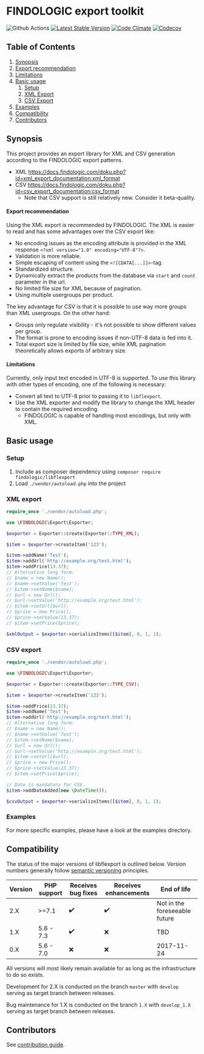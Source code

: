 # FINDOLOGIC export toolkit

![Github Actions](https://github.com/findologic/libflexport/workflows/Tests%20with%20coverage/badge.svg)
[![Latest Stable Version](https://poser.pugx.org/findologic/libflexport/v/stable)](https://packagist.org/packages/findologic/libflexport)
[![Code Climate](https://codeclimate.com/github/findologic/libflexport.svg)](https://codeclimate.com/github/findologic/libflexport)
[![Codecov](https://codecov.io/gh/findologic/libflexport/branch/develop/graph/badge.svg)](https://codecov.io/gh/findologic/libflexport)

## Table of Contents

1. [Synopsis](#synopsis)
2. [Export recommendation](#export-recommendation)
3. [Limitations](#limitations)
4. [Basic usage](#basic-usage)
    1. [Setup](#setup)
    2. [XML Export](#xml-export)
    3. [CSV Export](#csv-export)
5. [Examples](#examples)
6. [Compatibility](#compatibility)
7. [Contributors](#contributors)

## Synopsis

This project provides an export library for XML and CSV generation according to the FINDOLOGIC export patterns.
* XML <https://docs.findologic.com/doku.php?id=xml_export_documentation:xml_format>
* CSV <https://docs.findologic.com/doku.php?id=csv_export_documentation:csv_format>
  * Note that CSV support is still relatively new. Consider it beta-quality.

#### Export recommendation

Using the XML export is recommended by FINDOLOGIC. The XML is easier to read and has some advantages over the CSV export like:

* No encoding issues as the encoding attribute is provided in the XML response `<?xml version="1.0" encoding="UTF-8"?>`.
* Validation is more reliable.
* Simple escaping of content using the `<![CDATA[...]]>`-tag.
* Standardized structure.
* Dynamically extract the products from the database via `start` and `count` parameter in the url.
* No limited file size for XML because of pagination.
* Using multiple usergroups per product.

The key advantage for CSV is that it is possible to use way more groups than XML usergroups. On the other hand:

* Groups only regulate visibility - it's not possible to show different values per group.
* The format is prone to encoding issues if non-UTF-8 data is fed into it.
* Total export size is limited by file size, while XML pagination theoretically allows exports of arbitrary size. 

#### Limitations

Currently, only input text encoded in UTF-8 is supported. To use this library with other types of encoding, one of the
following is necessary:

* Convert all text to UTF-8 prior to passing it to `libflexport`.
* Use the XML exporter and modify the library to change the XML header to contain the required encoding.
  * FINDOLOGIC is capable of handling most encodings, but only with XML.

## Basic usage

### Setup

1. Include as composer dependency using `composer require findologic/libflexport`
2. Load `./vendor/autoload.php` into the project

### XML export

```php
require_once './vendor/autoload.php';

use \FINDOLOGIC\Export\Exporter;

$exporter = Exporter::create(Exporter::TYPE_XML);

$item = $exporter->createItem('123');

$item->addName('Test');
$item->addUrl('http://example.org/test.html');
$item->addPrice(13.37);
// Alternative long form:
// $name = new Name();
// $name->setValue('Test');
// $item->setName($name);
// $url = new Url();
// $url->setValue('http://example.org/test.html');
// $item->setUrl($url);
// $price = new Price();
// $price->setValue(13.37);
// $item->setPrice($price);

$xmlOutput = $exporter->serializeItems([$item], 0, 1, 1);
```

### CSV export

```php
require_once './vendor/autoload.php';

use \FINDOLOGIC\Export\Exporter;

$exporter = Exporter::create(Exporter::TYPE_CSV);

$item = $exporter->createItem('123');

$item->addPrice(13.37);
$item->addName('Test');
$item->addUrl('http://example.org/test.html');
// Alternative long form:
// $name = new Name();
// $name->setValue('Test');
// $item->setName($name);
// $url = new Url();
// $url->setValue('http://example.org/test.html');
// $item->setUrl($url);
// $price = new Price();
// $price->setValue(13.37);
// $item->setPrice($price);

// Date is mandatory for CSV.
$item->addDateAdded(new \DateTime());

$csvOutput = $exporter->serializeItems([$item], 0, 1, 1);
```

### Examples

For more specific examples, please have a look at the examples directory.

## Compatibility

The status of the major versions of libflexport is outlined below. Version numbers generally follow
[semantic versioning](https://semver.org/) principles.

| Version | PHP support | Receives bug fixes | Receives enhancements | End of life                   |
|---------|-------------|--------------------|-----------------------|-------------------------------|
| 2.X     | \>=7.1      | :heavy_check_mark: | :heavy_check_mark:    | Not in the foreseeable future |
| 1.X     | 5.6 - 7.3   | :heavy_check_mark: | :x:                   | TBD                           |
| 0.X     | 5.6 - 7.0   | :x:                | :x:                   | 2017-11-24                    |

All versions will most likely remain available for as long as the infrastructure to do so exists.

Development for 2.X is conducted on the branch `master` with `develop` serving as target branch between releases.

Bug maintenance for 1.X is conducted on the branch `1.X` with `develop_1.X` serving as target branch between
releases.

## Contributors

See [contribution guide](CONTRIBUTING.md).

